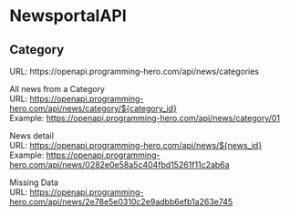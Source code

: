 # NewsportalAPI

<h2>Category</h2>                                      
URL: https://openapi.programming-hero.com/api/news/categories

All news from a Category                                       
URL: https://openapi.programming-hero.com/api/news/category/${category_id}    
Example: https://openapi.programming-hero.com/api/news/category/01

News detail                                            
URL: https://openapi.programming-hero.com/api/news/${news_id}           
Example: https://openapi.programming-hero.com/api/news/0282e0e58a5c404fbd15261f11c2ab6a

Missing Data                                                       
URL: https://openapi.programming-hero.com/api/news/2e78e5e0310c2e9adbb6efb1a263e745
